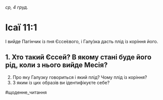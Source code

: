 
_ср, 4 груд._

# Ісаї 11:1
І ви́йде Пагі́нчик із пня Єссе́євого, і Галу́зка дасть плід із корі́ння його.

## 1. Хто такий Єссей? В якому стані буде його рід, коли з нього вийде Месія?
2. Про яку Галузку говориться і який плід? Чому плід із коріння?
3. З яким із цих образів ви ідентифікуєте себе?

#щоденне_читання
